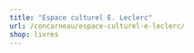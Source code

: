 ```yaml
---
title: "Espace culturel E. Leclerc"
url: /concarneau/espace-culturel-e-leclerc/
shop: livres
---
```

